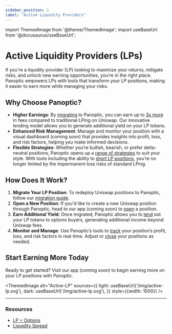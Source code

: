 ```yaml
---
sidebar_position: 1
label: "Active Liquidity Providers"
---
```


import ThemedImage from '@theme/ThemedImage';
import useBaseUrl from '@docusaurus/useBaseUrl';

# Active Liquidity Providers (LPs)

If you're a liquidity provider (LP) looking to maximize your returns, mitigate risks, and unlock new earning opportunities, you’re in the right place. Panoptic empowers LPs with tools that transform your LP positions, making it easier to earn more while managing your risks.

## Why Choose Panoptic?
- **Higher Earnings**: By [migrating](/docs/product/migrate) to Panoptic, you can earn up to [3x more](/docs/product/spread) in fees compared to traditional LPing on Uniswap. Our innovative lending model allows you to generate additional yield on your LP tokens.
- **Enhanced Risk Management**: Manage and monitor your position with a visual dashboard (coming soon) that provides insights into profit, loss, and risk factors, helping you make informed decisions.
- **Flexible Strategies**: Whether you’re bullish, bearish, or prefer delta-neutral positions, Panoptic opens up a [range of strategies](/research/essential-options-strategies-to-know) to suit your style. With tools including the ability to [short LP positions](/blog/turning-impermanent-loss-into-gain#shorting-lp-tokens-for-impermanent-gain), you’re no longer limited by the impermanent loss risks of standard LPing.

## How Does It Work?
1. **Migrate Your LP Position**: To redeploy Uniswap positions to Panoptic, follow our [migration guide](/docs/product/migrate).
2. **Open a New Position**: If you'd like to create a new Uniswap position through Panoptic, head to our app (coming soon) to [open](/docs/product/opening-a-position) a position.
3. **Earn Additional Yield**: Once migrated, Panoptic allows you to [lend](https://panoptic.xyz/blog/turning-impermanent-loss-into-gain#increased-revenue-from-lending-lp-tokens) out your LP tokens to options buyers, generating additional income beyond Uniswap fees.
4. **Monitor and Manage**: Use Panoptic’s tools to [track](/docs/product/position-management) your position’s profit, loss, and risk factors in real-time. Adjust or [close](/docs/product/closing-a-position) your positions as needed.

## Start Earning More Today
Ready to get started? Visit our app (coming soon) to begin earning more on your LP positions with Panoptic.

<ThemedImage
  alt="Active-LP"
  sources={{
    light: useBaseUrl('/img/active-lp.svg'),
    dark: useBaseUrl('/img/active-lp.svg'),
  }}
  style={{width: 1000}}
/>

---
### Resources
- [LP = Options](/blog/uniswap-lp-equals-options)
- [Liquidity Spread](/docs/product/spread)
